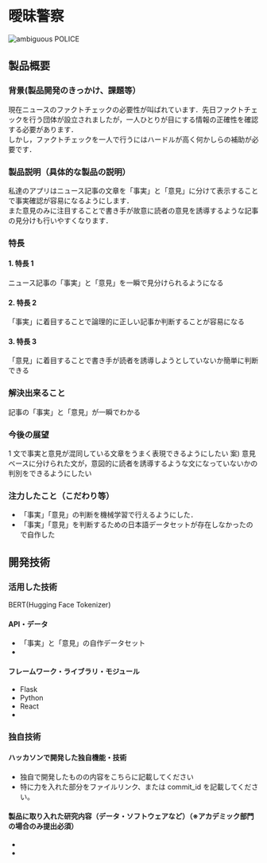 # 曖昧警察
<!--![IMAGE ALT TEXT HERE](https://jphacks.com/wp-content/uploads/2022/08/JPHACKS2022_ogp.jpg)](https://www.youtube.com/watch?v=LUPQFB4QyVo)-->
![ambiguous POLICE](https://user-images.githubusercontent.com/107242974/197238730-97e890b4-4966-464b-b13b-91e017c70d8d.png)


## 製品概要

### 背景(製品開発のきっかけ、課題等）

現在ニュースのファクトチェックの必要性が叫ばれています．先日ファクトチェックを行う団体が設立されましたが，一人ひとりが目にする情報の正確性を確認する必要があります．<br>
しかし，ファクトチェックを一人で行うにはハードルが高く何かしらの補助が必要です．

### 製品説明（具体的な製品の説明）

私達のアプリはニュース記事の文章を「事実」と「意見」に分けて表示することで事実確認が容易になるようにします．<br>
また意見のみに注目することで書き手が故意に読者の意見を誘導するような記事の見分けも行いやすくなります．

### 特長

#### 1. 特長 1

ニュース記事の「事実」と「意見」を一瞬で見分けられるようになる

#### 2. 特長 2

「事実」に着目することで論理的に正しい記事か判断することが容易になる

#### 3. 特長 3

「意見」に着目することで書き手が読者を誘導しようとしていないか簡単に判断できる

### 解決出来ること

記事の「事実」と「意見」が一瞬でわかる

### 今後の展望

1 文で事実と意見が混同している文章をうまく表現できるようにしたい
案) 意見ベースに分けられた文が，意図的に読者を誘導するような文になっていないかの判別をできるようにしたい

### 注力したこと（こだわり等）

- 「事実」「意見」の判断を機械学習で行えるようにした．
- 「事実」「意見」を判断するための日本語データセットが存在しなかったので自作した

## 開発技術

### 活用した技術

BERT(Hugging Face Tokenizer)

#### API・データ

- 「事実」と「意見」の自作データセット
-

#### フレームワーク・ライブラリ・モジュール

- Flask
- Python
- React
-

### 独自技術

#### ハッカソンで開発した独自機能・技術

- 独自で開発したものの内容をこちらに記載してください
- 特に力を入れた部分をファイルリンク、または commit_id を記載してください。

#### 製品に取り入れた研究内容（データ・ソフトウェアなど）（※アカデミック部門の場合のみ提出必須）

-
-

